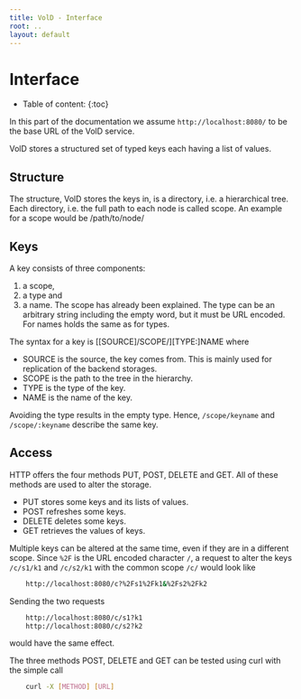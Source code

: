 ```yaml
---
title: VolD - Interface
root: ..
layout: default
---
```



Interface
=========

* Table of content:
{:toc}

In this part of the documentation we assume `http://localhost:8080/` to be the base URL of the VolD service.

VolD stores a structured set of typed keys each having a list of values.

Structure
---------

The structure, VolD stores the keys in, is a directory, i.e. a hierarchical tree.
Each directory, i.e. the full path to each node is called scope.
An example for a scope would be
    /path/to/node/

Keys
----

A key consists of three components:
1. a scope,
2. a type and
3. a name.
The scope has already been explained.
The type can be an arbitrary string including the empty word, but it must be URL encoded.
For names holds the same as for types.

The syntax for a key is
    [[SOURCE]/SCOPE/][TYPE:]NAME
where
* SOURCE is the source, the key comes from. This is mainly used for replication of the backend storages.
* SCOPE is the path to the tree in the hierarchy.
* TYPE is the type of the key.
* NAME is the name of the key.

Avoiding the type results in the empty type.
Hence, `/scope/keyname` and `/scope/:keyname` describe the same key.

Access
------

HTTP offers the four methods PUT, POST, DELETE and GET.
All of these methods are used to alter the storage.
* PUT stores some keys and its lists of values.
* POST refreshes some keys.
* DELETE deletes some keys.
* GET retrieves the values of keys.

Multiple keys can be altered at the same time, even if they are in a different scope.
Since `%2F` is the URL encoded character `/`, a request to alter the keys `/c/s1/k1`
and `/c/s2/k1` with the common scope `/c/` would look like

```sh
    http://localhost:8080/c?%2Fs1%2Fk1&%2Fs2%2Fk2
```

Sending the two requests

```sh
    http://localhost:8080/c/s1?k1
    http://localhost:8080/c/s2?k2
```

would have the same effect.

The three methods POST, DELETE and GET can be tested using curl with the simple call

```sh
    curl -X [METHOD] [URL]
```


